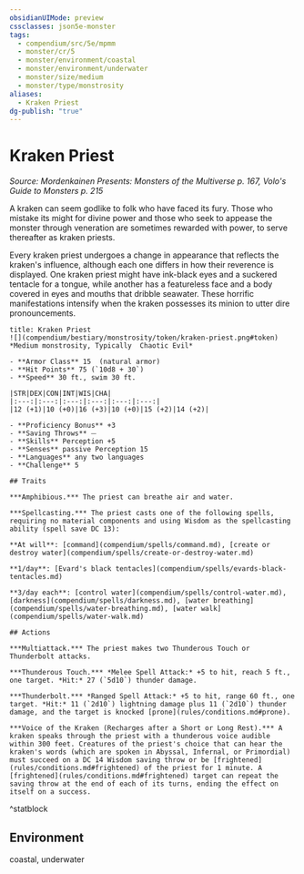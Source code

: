 ```yaml
---
obsidianUIMode: preview
cssclasses: json5e-monster
tags:
  - compendium/src/5e/mpmm
  - monster/cr/5
  - monster/environment/coastal
  - monster/environment/underwater
  - monster/size/medium
  - monster/type/monstrosity
aliases:
  - Kraken Priest
dg-publish: "true"
---
```

# Kraken Priest
*Source: Mordenkainen Presents: Monsters of the Multiverse p. 167, Volo's Guide to Monsters p. 215*  

A kraken can seem godlike to folk who have faced its fury. Those who mistake its might for divine power and those who seek to appease the monster through veneration are sometimes rewarded with power, to serve thereafter as kraken priests.

Every kraken priest undergoes a change in appearance that reflects the kraken's influence, although each one differs in how their reverence is displayed. One kraken priest might have ink-black eyes and a suckered tentacle for a tongue, while another has a featureless face and a body covered in eyes and mouths that dribble seawater. These horrific manifestations intensify when the kraken possesses its minion to utter dire pronouncements.

```ad-statblock
title: Kraken Priest
![](compendium/bestiary/monstrosity/token/kraken-priest.png#token)
*Medium monstrosity, Typically  Chaotic Evil*

- **Armor Class** 15  (natural armor)
- **Hit Points** 75 (`10d8 + 30`)
- **Speed** 30 ft., swim 30 ft.

|STR|DEX|CON|INT|WIS|CHA|
|:---:|:---:|:---:|:---:|:---:|:---:|
|12 (+1)|10 (+0)|16 (+3)|10 (+0)|15 (+2)|14 (+2)|

- **Proficiency Bonus** +3
- **Saving Throws** ⏤
- **Skills** Perception +5
- **Senses** passive Perception 15
- **Languages** any two languages
- **Challenge** 5

## Traits

***Amphibious.*** The priest can breathe air and water.

***Spellcasting.*** The priest casts one of the following spells, requiring no material components and using Wisdom as the spellcasting ability (spell save DC 13):

**At will**: [command](compendium/spells/command.md), [create or destroy water](compendium/spells/create-or-destroy-water.md)

**1/day**: [Evard's black tentacles](compendium/spells/evards-black-tentacles.md)

**3/day each**: [control water](compendium/spells/control-water.md), [darkness](compendium/spells/darkness.md), [water breathing](compendium/spells/water-breathing.md), [water walk](compendium/spells/water-walk.md)

## Actions

***Multiattack.*** The priest makes two Thunderous Touch or Thunderbolt attacks.

***Thunderous Touch.*** *Melee Spell Attack:* +5 to hit, reach 5 ft., one target. *Hit:* 27 (`5d10`) thunder damage.

***Thunderbolt.*** *Ranged Spell Attack:* +5 to hit, range 60 ft., one target. *Hit:* 11 (`2d10`) lightning damage plus 11 (`2d10`) thunder damage, and the target is knocked [prone](rules/conditions.md#prone).

***Voice of the Kraken (Recharges after a Short or Long Rest).*** A kraken speaks through the priest with a thunderous voice audible within 300 feet. Creatures of the priest's choice that can hear the kraken's words (which are spoken in Abyssal, Infernal, or Primordial) must succeed on a DC 14 Wisdom saving throw or be [frightened](rules/conditions.md#frightened) of the priest for 1 minute. A [frightened](rules/conditions.md#frightened) target can repeat the saving throw at the end of each of its turns, ending the effect on itself on a success.
```
^statblock

## Environment

coastal, underwater